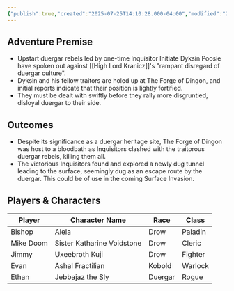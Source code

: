 ```yaml
---
{"publish":true,"created":"2025-07-25T14:10:28.000-04:00","modified":"2025-07-25T11:08:01.000-04:00","published":"2025-07-25T11:08:01.000-04:00","cssclasses":"","DM":"Jordan","Players":["Bishop","Mike Doom","Jimmy","Evan","Ethan"],"Platform":"Roll20"}
---
```


## Adventure Premise
- Upstart duergar rebels led by one-time Inquisitor Initiate Dyksin Poosie have spoken out against [[High Lord Kranicz]]'s "rampant disregard of duergar culture".
- Dyksin and his fellow traitors are holed up at The Forge of Dingon, and initial reports indicate that their position is lightly fortified.
- They must be dealt with swiftly before they rally more disgruntled, disloyal duergar to their side.

## Outcomes
- Despite its significance as a duergar heritage site, The Forge of Dingon was host to a bloodbath as Inquisitors clashed with the traitorous duergar rebels, killing them all.
- The victorious Inquisitors found and explored a newly dug tunnel leading to the surface, seemingly dug as an escape route by the duergar. This could be of use in the coming Surface Invasion.

## Players & Characters
| Player              | Character Name             | Race    | Class   |
| ------------------- | -------------------------- | ------- | ------- |
| Bishop | Alela                      | Drow    | Paladin |
| Mike Doom | Sister Katharine Voidstone | Drow    | Cleric  |
| Jimmy | Uxeebroth Kuji             | Drow    | Fighter |
| Evan | Ashal Fractilian           | Kobold  | Warlock |
| Ethan | Jebbajaz the Sly           | Duergar | Rogue   |
